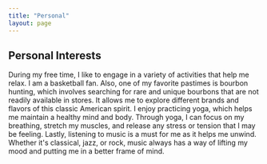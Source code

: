 ```yaml
---
title: "Personal"
layout: page
---
```


## Personal Interests


During my free time, I like to engage in a variety of activities that help me relax. I am a basketball fan. Also, one of my favorite pastimes is bourbon hunting, which involves searching for rare and unique bourbons that are not readily available in stores. It allows me to explore different brands and flavors of this classic American spirit. I enjoy practicing yoga, which helps me maintain a healthy mind and body. Through yoga, I can focus on my breathing, stretch my muscles, and release any stress or tension that I may be feeling. Lastly, listening to music is a must for me as it helps me unwind. Whether it's classical, jazz, or rock, music always has a way of lifting my mood and putting me in a better frame of mind.



